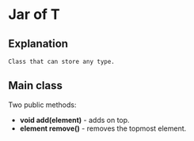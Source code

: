 # Jar of T

## Explanation
    Class that can store any type.

## Main class
Two public methods:
- **void add(element)** - adds on top.
- **element remove()** - removes the topmost element.